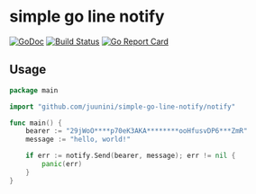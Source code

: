 # simple go line notify

[![GoDoc](https://godoc.org/github.com/juunini/simple-go-line-notify?status.svg)](https://godoc.org/github.com/juunini/simple-go-line-notify)
[![Build Status](https://travis-ci.org/juunini/simple-go-line-notify.svg?branch=master)](https://travis-ci.org/juunini/simple-go-line-notify)
[![Go Report Card](https://goreportcard.com/badge/github.com/juunini/simple-go-line-notify)](https://goreportcard.com/report/github.com/juunini/simple-go-line-notify)

## Usage

```go
package main

import "github.com/juunini/simple-go-line-notify/notify"

func main() {
    bearer := "29jWoO****p70eK3AKA********ooHfusvDP6***ZmR"
    message := "hello, world!"

    if err := notify.Send(bearer, message); err != nil {
        panic(err)
    }
}
```
